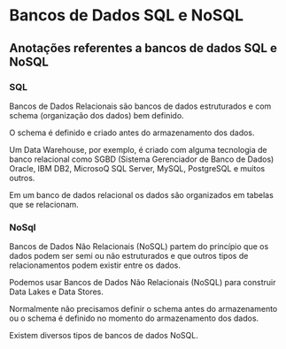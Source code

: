 # Bancos de Dados SQL e NoSQL
## Anotações referentes a bancos de dados SQL e NoSQL

### SQL
Bancos de Dados Relacionais são bancos de dados
estruturados e com schema (organização dos dados) bem
definido.

O schema é definido e criado antes do armazenamento
dos dados.

Um Data Warehouse, por exemplo, é criado com alguma
tecnologia de banco relacional como SGBD (Sistema
Gerenciador de Banco de Dados) Oracle, IBM DB2,
MicrosoQ SQL Server, MySQL, PostgreSQL e muitos
outros.

Em um banco de dados relacional os dados são
organizados em tabelas que se relacionam.

### NoSql
Bancos de Dados Não Relacionais (NoSQL) partem do
princípio que os dados podem ser semi ou não
estruturados e que outros tipos de relacionamentos
podem existir entre os dados.

Podemos usar Bancos de Dados Não Relacionais (NoSQL)
para construir Data Lakes e Data Stores.

Normalmente não precisamos definir o schema antes do
armazenamento ou o schema é definido no momento do
armazenamento dos dados.

Existem diversos tipos de bancos de dados NoSQL.
